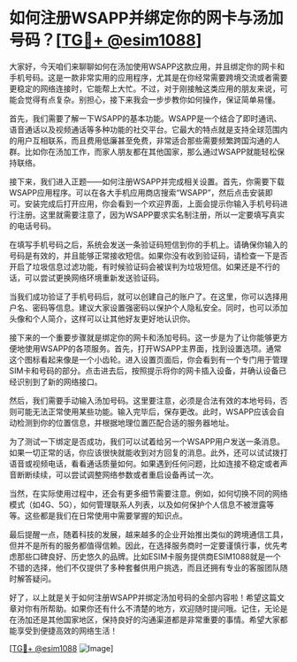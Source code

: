 # 如何注册WSAPP并绑定你的网卡与汤加号码？[[TG💪+ @esim1088](https://t.me/s/esim1088)]

大家好，今天咱们来聊聊如何在汤加使用WSAPP这款应用，并且绑定你的网卡和手机号码。这是一款非常实用的应用程序，尤其是在你经常需要跨境交流或者需要更稳定的网络连接时，它能帮上大忙。不过，对于刚接触这类应用的朋友来说，可能会觉得有点复杂。别担心，接下来我会一步步教你如何操作，保证简单易懂。

首先，我们需要了解一下WSAPP的基本功能。WSAPP是一个结合了即时通讯、语音通话以及视频通话等多种功能的社交平台。它最大的特点就是支持全球范围内的用户互相联系，而且费用低廉甚至免费，非常适合那些需要频繁跨国沟通的人群。比如你在汤加工作，而家人朋友都在其他国家，那么通过WSAPP就能轻松保持联络。

接下来，我们进入正题——如何注册WSAPP并完成相关设置。首先，你需要下载WSAPP应用程序。可以在各大手机应用商店搜索“WSAPP”，然后点击安装即可。安装完成后打开应用，你会看到一个欢迎界面，上面会提示你输入手机号码进行注册。这里就需要注意了，因为WSAPP要求实名制注册，所以一定要填写真实的电话号码。

在填写手机号码之后，系统会发送一条验证码短信到你的手机上。请确保你输入的号码是有效的，并且能够正常接收短信。如果你没有收到验证码，请检查一下是否开启了垃圾信息过滤功能，有时候验证码会被误判为垃圾短信。如果还是不行的话，可以尝试更换网络环境重新发送验证码。

当我们成功验证了手机号码后，就可以创建自己的账户了。在这里，你可以选择用户名、密码等信息。建议大家设置强密码以保护个人隐私安全。同时，也可以添加头像和个人简介，这样可以让其他好友更好地认识你。

接下来的一个重要步骤就是绑定你的网卡和汤加号码。这一步是为了让你能够更方便地使用WSAPP的各项服务。首先，打开WSAPP主界面，找到设置选项。通常这个图标看起来像是一个小齿轮。进入设置页面后，你会看到有一个专门用于管理SIM卡和号码的部分。点击进去后，按照提示将你的网卡插入设备，并确认设备已经识别到了新的网络接口。

然后，我们需要手动输入汤加号码。这里要注意，必须是合法有效的本地号码，否则可能无法正常使用某些功能。输入完毕后，保存更改。此时，WSAPP应该会自动检测到你的位置信息，并根据地理位置匹配合适的服务器地址。

为了测试一下绑定是否成功，我们可以试着给另一个WSAPP用户发送一条消息。如果一切正常的话，你应该很快就能收到对方回复的消息。此外，还可以试试拨打语音或视频电话，看看通话质量如何。如果遇到任何问题，比如连接不稳定或者声音断断续续，可以尝试调整网络参数或者重启设备再试一次。

当然，在实际使用过程中，还会有更多细节需要注意。例如，如何切换不同的网络模式（如4G、5G），如何管理联系人列表，以及如何保护个人信息不被泄露等等。这些都是我们在日常使用中需要掌握的知识点。

最后提醒一点，随着科技的发展，越来越多的企业开始推出类似的跨境通信工具，但并不是所有的服务都值得信赖。因此，在选择服务商时一定要谨慎行事，优先考虑那些口碑良好、历史悠久的品牌。比如ESIM卡服务提供商ESIM1088就是一个不错的选择，他们不仅提供了多种套餐供用户挑选，而且还拥有专业的客服团队随时解答疑问。

好了，以上就是关于如何注册WSAPP并绑定汤加号码的全部内容啦！希望这篇文章对你有所帮助。如果你还有什么不清楚的地方，欢迎随时提问哦。记住，无论是在汤加还是其他国家地区，保持良好的沟通渠道都是非常重要的事情。希望大家都能享受到便捷高效的网络生活！

[[TG💪+ @esim1088](https://t.me/s/esim1088) ![Image](https://i.postimg.cc/4NQfJmqS/Snipaste-2025-05-13-00-14-12.png)]